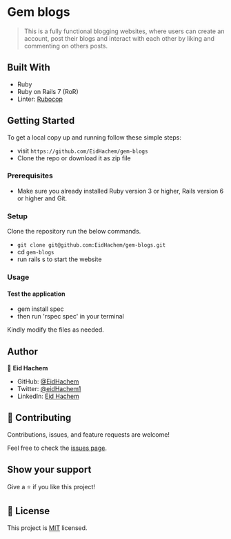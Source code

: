 # Gem blogs

> This is a fully functional blogging websites, where users can create an account, post their blogs and interact with each other by liking and commenting on others posts.

## Built With

- Ruby
- Ruby on Rails 7 (RoR)
- Linter: [Rubocop](https://rubocop.org/)

## Getting Started

To get a local copy up and running follow these simple steps:
- visit `https://github.com/EidHachem/gem-blogs`
- Clone the repo or download it as zip file

### Prerequisites

- Make sure you already installed Ruby version 3 or higher, Rails version 6 or higher and Git.

### Setup

Clone the repository run the below commands.

- `git clone git@github.com:EidHachem/gem-blogs.git`
- cd `gem-blogs`
- run rails s to start the website

### Usage

#### Test the application

- gem install spec
- then run 'rspec spec' in your terminal

Kindly modify the files as needed.

## Author

👤 **Eid Hachem**

- GitHub: [@EidHachem](https://github.com/EidHachem)
- Twitter: [@eidHachem1](https://twitter.com/@eidHachem1)
- LinkedIn: [Eid Hachem](https://www.linkedin.com/in/eid-hachem/)

## 🤝 Contributing

Contributions, issues, and feature requests are welcome!

Feel free to check the [issues page](https://github.com/EidHachem/TDD-ruby/issues).

## Show your support

Give a ⭐️ if you like this project!

## 📝 License

This project is [MIT](./MIT.md) licensed.
